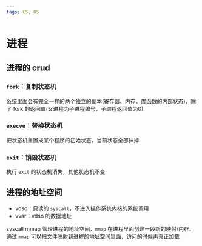 ```yaml
---
tags: CS, OS
---
```

# 进程

## 进程的 c~~r~~ud

### `fork`：复制状态机

系统里面会有完全一样的两个独立的副本(寄存器、内存、库函数的内部状态)，除了 fork 的返回值(父进程为子进程编号，子进程返回值为0)

### `execve`：替换状态机

把状态机重置成某个程序的初始状态，当前状态全部抹掉

### `exit`：销毁状态机

执行 `exit` 的状态机消失，其他状态机不变

## 进程的地址空间

- vdso：只读的 `syscall`，不进入操作系统内核的系统调用
- vvar：vdso 的数据地址

syscall mmap 管理进程的地址空间，`mmap` 在进程里面创建一段新的映射/内存。通过 `mmap` 可以把文件映射到进程的地址空间里面，访问的时候再真正加载
